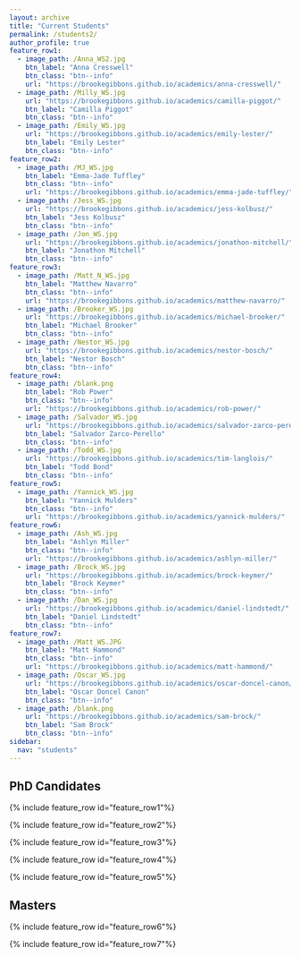 ```yaml
---
layout: archive
title: "Current Students"
permalink: /students2/
author_profile: true
feature_row1:
  - image_path: /Anna_WS2.jpg
    btn_label: "Anna Cresswell"
    btn_class: "btn--info"
    url: "https://brookegibbons.github.io/academics/anna-cresswell/"
  - image_path: /Milly_WS.jpg
    url: "https://brookegibbons.github.io/academics/camilla-piggot/"
    btn_label: "Camilla Piggot"
    btn_class: "btn--info"
  - image_path: /Emily_WS.jpg
    url: "https://brookegibbons.github.io/academics/emily-lester/"
    btn_label: "Emily Lester"
    btn_class: "btn--info"
feature_row2:
  - image_path: /MJ_WS.jpg
    btn_label: "Emma-Jade Tuffley"
    btn_class: "btn--info"
    url: "https://brookegibbons.github.io/academics/emma-jade-tuffley/"
  - image_path: /Jess_WS.jpg
    url: "https://brookegibbons.github.io/academics/jess-kolbusz/"
    btn_label: "Jess Kolbusz"
    btn_class: "btn--info"
  - image_path: /Jon_WS.jpg
    url: "https://brookegibbons.github.io/academics/jonathon-mitchell/"
    btn_label: "Jonathon Mitchell"
    btn_class: "btn--info"
feature_row3:
  - image_path: /Matt_N_WS.jpg
    btn_label: "Matthew Navarro"
    btn_class: "btn--info"
    url: "https://brookegibbons.github.io/academics/matthew-navarro/"
  - image_path: /Brooker_WS.jpg
    url: "https://brookegibbons.github.io/academics/michael-brooker/"
    btn_label: "Michael Brooker"
    btn_class: "btn--info"
  - image_path: /Nestor_WS.jpg
    url: "https://brookegibbons.github.io/academics/nestor-bosch/"
    btn_label: "Nestor Bosch"
    btn_class: "btn--info"
feature_row4:
  - image_path: /blank.png
    btn_label: "Rob Power"
    btn_class: "btn--info"
    url: "https://brookegibbons.github.io/academics/rob-power/"
  - image_path: /Salvador_WS.jpg
    url: "https://brookegibbons.github.io/academics/salvador-zarco-perello/"
    btn_label: "Salvador Zarco-Perello"
    btn_class: "btn--info"
  - image_path: /Todd_WS.jpg
    url: "https://brookegibbons.github.io/academics/tim-langlois/"
    btn_label: "Todd Bond"
    btn_class: "btn--info"
feature_row5:
  - image_path: /Yannick_WS.jpg
    btn_label: "Yannick Mulders"
    btn_class: "btn--info"
    url: "https://brookegibbons.github.io/academics/yannick-mulders/"
feature_row6:
  - image_path: /Ash_WS.jpg
    btn_label: "Ashlyn Miller"
    btn_class: "btn--info"
    url: "https://brookegibbons.github.io/academics/ashlyn-miller/"
  - image_path: /Brock_WS.jpg
    url: "https://brookegibbons.github.io/academics/brock-keymer/"
    btn_label: "Brock Keymer"
    btn_class: "btn--info"
  - image_path: /Dan_WS.jpg
    url: "https://brookegibbons.github.io/academics/daniel-lindstedt/"
    btn_label: "Daniel Lindstedt"
    btn_class: "btn--info"
feature_row7:
  - image_path: /Matt_WS.JPG
    btn_label: "Matt Hammond"
    btn_class: "btn--info"
    url: "https://brookegibbons.github.io/academics/matt-hammond/"
  - image_path: /Oscar_WS.jpg
    url: "https://brookegibbons.github.io/academics/oscar-doncel-canon/"
    btn_label: "Oscar Doncel Canon"
    btn_class: "btn--info"
  - image_path: /blank.png
    url: "https://brookegibbons.github.io/academics/sam-brock/"
    btn_label: "Sam Brock"
    btn_class: "btn--info"
sidebar:
  nav: "students"
---
```


## PhD Candidates
{% include feature_row id="feature_row1"%}

{% include feature_row id="feature_row2"%}

{% include feature_row id="feature_row3"%}

{% include feature_row id="feature_row4"%}

{% include feature_row id="feature_row5"%}


## Masters
{% include feature_row id="feature_row6"%}

{% include feature_row id="feature_row7"%}
